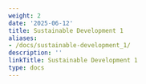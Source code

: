 ```yaml
---
weight: 2
date: '2025-06-12'
title: Sustainable Development 1
aliases:
- /docs/sustainable-development_1/
description: ''
linkTitle: Sustainable Development 1
type: docs
---
```


